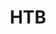 ---
layout: tag-list
type: tag
title: HTB
slug: HTB
category: Tag
sidebar: false
description: >
    Hack The Box es una plataforma en línea diseñada para permitir a los entusiastas de la seguridad informática, profesionales de la ciberseguridad y hackers éticos mejorar sus habilidades mediante la participación en desafíos y juegos de seguridad en un entorno legal y controlado.

---